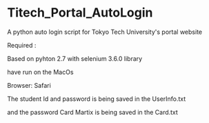 # Titech_Portal_AutoLogin
A python auto login script for Tokyo Tech University's portal website  

Required :

Based on pyhton 2.7 with selenium 3.6.0 library	

have run on the MacOs

Browser: Safari 

The student Id and password is being saved in the UserInfo.txt


and the password Card Martix is being saved in the Card.txt
